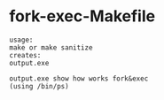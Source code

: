 # fork-exec-Makefile
```
usage:
make or make sanitize
creates:
output.exe

output.exe show how works fork&exec 
(using /bin/ps)
```
